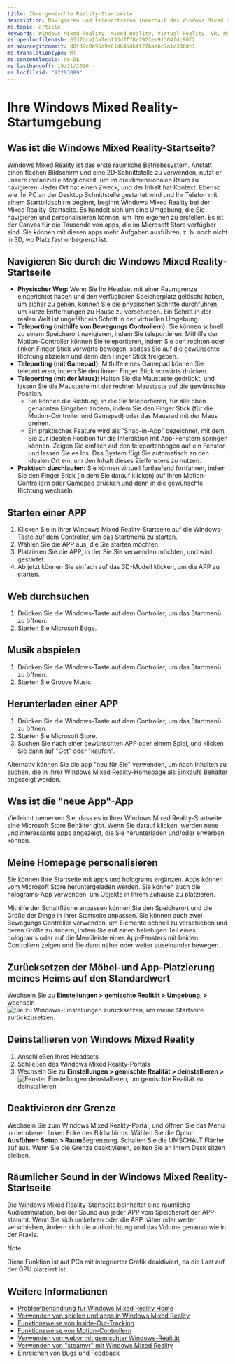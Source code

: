 ```yaml
---
title: Ihre gemischte Reality-Startseite
description: Navigieren und teleportieren innerhalb des Windows Mixed Reality-Startseite, starten von apps und spielen, Personalisieren der Startseite und Ändern von visuellen, Audio-und Spracheinstellungen.
ms.topic: article
keywords: Windows Mixed Reality, Mixed Reality, Virtual Reality, VR, Mr, Home, Navigate, get around, apps, Games
ms.openlocfilehash: 6537bca13a7eb133d7f78e7922ea91304fdc90f2
ms.sourcegitcommit: d8f39c0b95d9e61d645d64f27baabc7a1c300dc1
ms.translationtype: MT
ms.contentlocale: de-DE
ms.lasthandoff: 10/21/2020
ms.locfileid: "92293089"
---
```

# <a name="your-windows-mixed-reality-home"></a>Ihre Windows Mixed Reality-Startumgebung

## <a name="what-is-the-windows-mixed-reality-home"></a>Was ist die Windows Mixed Reality-Startseite?

Windows Mixed Reality ist das erste räumliche Betriebssystem. Anstatt einen flachen Bildschirm und eine 2D-Schnittstelle zu verwenden, nutzt er unsere instanzielle Möglichkeit, um im dreidimensionalen Raum zu navigieren. Jeder Ort hat einen Zweck, und der Inhalt hat Kontext. Ebenso wie Ihr PC an der Desktop Schnittstelle gestartet wird und Ihr Telefon mit einem Startbildschirm beginnt, beginnt Windows Mixed Reality bei der Mixed Reality-Startseite. Es handelt sich um eine Umgebung, die Sie navigieren und personalisieren können, um Ihre eigenen zu erstellen. Es ist der Canvas für die Tausende von apps, die im Microsoft Store verfügbar sind. Sie können mit diesen apps mehr Aufgaben ausführen, z. b. noch nicht in 3D, wo Platz fast unbegrenzt ist.

## <a name="move-through-the-windows-mixed-reality-home"></a>Navigieren Sie durch die Windows Mixed Reality-Startseite

* **Physischer Weg:** Wenn Sie Ihr Headset mit einer Raumgrenze eingerichtet haben und den verfügbaren Speicherplatz gelöscht haben, um sicher zu gehen, können Sie die physischen Schritte durchführen, um kurze Entfernungen zu Hause zu verschieben. Ein Schritt in der realen Welt ist ungefähr ein Schritt in der virtuellen Umgebung.
* **Teleporting (mithilfe von Bewegungs Controllern):** Sie können schnell zu einem Speicherort navigieren, indem Sie teleportieren. Mithilfe der Motion-Controller können Sie teleportieren, indem Sie den rechten oder linken Finger Stick vorwärts bewegen, sodass Sie auf die gewünschte Richtung abzielen und dann den Finger Stick freigeben.
* **Teleporting (mit Gamepad):** Mithilfe eines Gamepad können Sie teleportieren, indem Sie den linken Finger Stick vorwärts drücken.
* **Teleporting (mit der Maus):** Halten Sie die Maustaste gedrückt, und lassen Sie die Maustaste mit der rechten Maustaste auf die gewünschte Position.
  * Sie können die Richtung, in die Sie teleportieren, für alle oben genannten Eingaben ändern, indem Sie den Finger Stick (für die Motion-Controller und Gamepad) oder das Mausrad mit der Maus drehen.
  * Ein praktisches Feature wird als "Snap-in-App" bezeichnet, mit dem Sie zur idealen Position für die Interaktion mit App-Fenstern springen können. Zeigen Sie einfach auf den teleportenbogen auf ein Fenster, und lassen Sie es los. Das System fügt Sie automatisch an den idealen Ort ein, um den Inhalt dieses Zielfensters zu nutzen.
* **Praktisch durchlaufen:** Sie können virtuell fortlaufend fortfahren, indem Sie den Finger Stick (in dem Sie darauf klicken) auf Ihren Motion-Controllern oder Gamepad drücken und dann in die gewünschte Richtung wechseln.

## <a name="launch-an-app"></a>Starten einer APP

1. Klicken Sie in Ihrer Windows Mixed Reality-Startseite auf die Windows-Taste auf dem Controller, um das Startmenü zu starten.
2. Wählen Sie die APP aus, die Sie starten möchten.
3. Platzieren Sie die APP, in der Sie Sie verwenden möchten, und wird gestartet.
4. Ab jetzt können Sie einfach auf das 3D-Modell klicken, um die APP zu starten.

## <a name="browse-the-web"></a>Web durchsuchen

1. Drücken Sie die Windows-Taste auf dem Controller, um das Startmenü zu öffnen.
2. Starten Sie Microsoft Edge.

## <a name="play-music"></a>Musik abspielen

1. Drücken Sie die Windows-Taste auf dem Controller, um das Startmenü zu öffnen.
2. Starten Sie Groove Music.

## <a name="download-an-app"></a>Herunterladen einer APP

1. Drücken Sie die Windows-Taste auf dem Controller, um das Startmenü zu öffnen.
2. Starten Sie Microsoft Store.
3. Suchen Sie nach einer gewünschten APP oder einem Spiel, und klicken Sie dann auf "Get" oder "kaufen".

Alternativ können Sie die app "neu für Sie" verwenden, um nach Inhalten zu suchen, die in Ihrer Windows Mixed Reality-Homepage als Einkaufs Behälter angezeigt werden.

## <a name="what-is-the-new-for-you-app"></a>Was ist die "neue App"-App

Vielleicht bemerken Sie, dass es in Ihrer Windows Mixed Reality-Startseite eine Microsoft Store Behälter gibt. Wenn Sie darauf klicken, werden neue und interessante apps angezeigt, die Sie herunterladen und/oder erwerben können.

## <a name="personalize-my-home"></a>Meine Homepage personalisieren

Sie können Ihre Startseite mit apps und holograms ergänzen. Apps können vom Microsoft Store heruntergeladen werden. Sie können auch die holograms-App verwenden, um Objekte in Ihrem Zuhause zu platzieren.

Mithilfe der Schaltfläche anpassen können Sie den Speicherort und die Größe der Dinge in Ihrer Startseite anpassen. Sie können auch zwei Bewegungs Controller verwenden, um Elemente schnell zu verschieben und deren Größe zu ändern, indem Sie auf einen beliebigen Teil eines holograms oder auf die Menüleiste eines App-Fensters mit beiden Controllern zeigen und Sie dann näher oder weiter auseinander bewegen.

## <a name="reset-my-homes-furniture-and-app-placement-back-to-default"></a>Zurücksetzen der Möbel-und App-Platzierung meines Heims auf den Standardwert

Wechseln Sie zu **Einstellungen > gemischte Realität > Umgebung, >** wechseln ![ Sie zu Windows-Einstellungen zurücksetzen, um meine Startseite zurückzusetzen.](images/1050px-environmentreset.png)

## <a name="uninstall-windows-mixed-reality"></a>Deinstallieren von Windows Mixed Reality

1. Anschließen Ihres Headsets
2. Schließen des Windows Mixed Reality-Portals
3. Wechseln Sie zu **Einstellungen > gemischte Realität > deinstallieren >** ![ Fenster Einstellungen deinstallieren, um gemischte Realität zu deinstallieren.](images/1050px-uninstall2.png)

## <a name="turn-off-the-boundary"></a>Deaktivieren der Grenze

Wechseln Sie zum Windows Mixed Reality-Portal, und öffnen Sie das Menü in der oberen linken Ecke des Bildschirms. Wählen Sie die Option **Ausführen Setup > Raum**Begrenzung. Schalten Sie die UMSCHALT Fläche auf aus. Wenn Sie die Grenze deaktivieren, sollten Sie an Ihrem Desk sitzen bleiben.

## <a name="spatial-sound-in-the-windows-mixed-reality-home"></a>Räumlicher Sound in der Windows Mixed Reality-Startseite

Die Windows Mixed Reality-Startseite beinhaltet eine räumliche Audiosimulation, bei der Sound aus jeder APP vom Speicherort der APP stammt. Wenn Sie sich umkehren oder die APP näher oder weiter verschieben, ändern sich die audiorichtung und das Volume genauso wie in der Praxis. 

> [!NOTE]
> Diese Funktion ist auf PCs mit integrierter Grafik deaktiviert, da die Last auf der GPU platziert ist.

## <a name="see-also"></a>Weitere Informationen

* [Problembehandlung für Windows Mixed Reality Home](set-up-questions.md#my-controllers-arent-showing-in-my-windows-mixed-reality-home)
* [Verwenden von spielen und apps in Windows Mixed Reality](using-games-and-apps-in-windows-mixed-reality.md)
* [Funktionsweise von Inside-Out-Tracking](tracking-system.md)
* [Funktionsweise von Motion-Controllern](controllers-in-wmr.md)
* [Verwenden von webvr mit gemischter Windows-Realität](webvr.md)
* [Verwenden von "steamvr" mit Windows Mixed Reality](using-steamvr-with-windows-mixed-reality.md)
* [Einreichen von Bugs und Feedback](filing-feedback.md)
